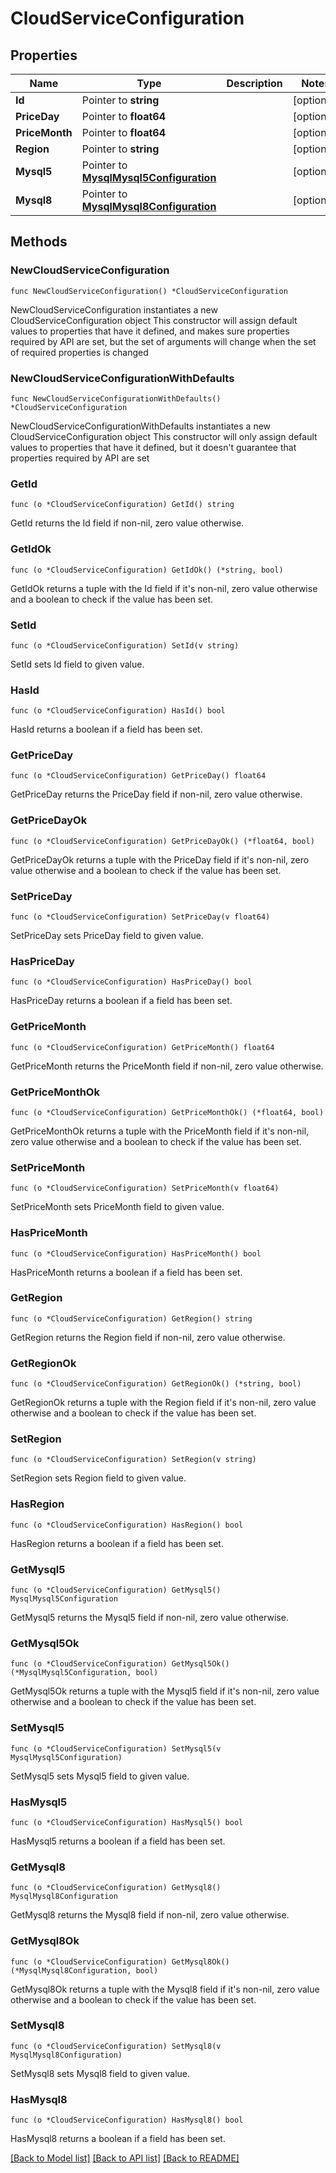 # CloudServiceConfiguration

## Properties

Name | Type | Description | Notes
------------ | ------------- | ------------- | -------------
**Id** | Pointer to **string** |  | [optional] 
**PriceDay** | Pointer to **float64** |  | [optional] 
**PriceMonth** | Pointer to **float64** |  | [optional] 
**Region** | Pointer to **string** |  | [optional] 
**Mysql5** | Pointer to [**MysqlMysql5Configuration**](MysqlMysql5Configuration.md) |  | [optional] 
**Mysql8** | Pointer to [**MysqlMysql8Configuration**](MysqlMysql8Configuration.md) |  | [optional] 

## Methods

### NewCloudServiceConfiguration

`func NewCloudServiceConfiguration() *CloudServiceConfiguration`

NewCloudServiceConfiguration instantiates a new CloudServiceConfiguration object
This constructor will assign default values to properties that have it defined,
and makes sure properties required by API are set, but the set of arguments
will change when the set of required properties is changed

### NewCloudServiceConfigurationWithDefaults

`func NewCloudServiceConfigurationWithDefaults() *CloudServiceConfiguration`

NewCloudServiceConfigurationWithDefaults instantiates a new CloudServiceConfiguration object
This constructor will only assign default values to properties that have it defined,
but it doesn't guarantee that properties required by API are set

### GetId

`func (o *CloudServiceConfiguration) GetId() string`

GetId returns the Id field if non-nil, zero value otherwise.

### GetIdOk

`func (o *CloudServiceConfiguration) GetIdOk() (*string, bool)`

GetIdOk returns a tuple with the Id field if it's non-nil, zero value otherwise
and a boolean to check if the value has been set.

### SetId

`func (o *CloudServiceConfiguration) SetId(v string)`

SetId sets Id field to given value.

### HasId

`func (o *CloudServiceConfiguration) HasId() bool`

HasId returns a boolean if a field has been set.

### GetPriceDay

`func (o *CloudServiceConfiguration) GetPriceDay() float64`

GetPriceDay returns the PriceDay field if non-nil, zero value otherwise.

### GetPriceDayOk

`func (o *CloudServiceConfiguration) GetPriceDayOk() (*float64, bool)`

GetPriceDayOk returns a tuple with the PriceDay field if it's non-nil, zero value otherwise
and a boolean to check if the value has been set.

### SetPriceDay

`func (o *CloudServiceConfiguration) SetPriceDay(v float64)`

SetPriceDay sets PriceDay field to given value.

### HasPriceDay

`func (o *CloudServiceConfiguration) HasPriceDay() bool`

HasPriceDay returns a boolean if a field has been set.

### GetPriceMonth

`func (o *CloudServiceConfiguration) GetPriceMonth() float64`

GetPriceMonth returns the PriceMonth field if non-nil, zero value otherwise.

### GetPriceMonthOk

`func (o *CloudServiceConfiguration) GetPriceMonthOk() (*float64, bool)`

GetPriceMonthOk returns a tuple with the PriceMonth field if it's non-nil, zero value otherwise
and a boolean to check if the value has been set.

### SetPriceMonth

`func (o *CloudServiceConfiguration) SetPriceMonth(v float64)`

SetPriceMonth sets PriceMonth field to given value.

### HasPriceMonth

`func (o *CloudServiceConfiguration) HasPriceMonth() bool`

HasPriceMonth returns a boolean if a field has been set.

### GetRegion

`func (o *CloudServiceConfiguration) GetRegion() string`

GetRegion returns the Region field if non-nil, zero value otherwise.

### GetRegionOk

`func (o *CloudServiceConfiguration) GetRegionOk() (*string, bool)`

GetRegionOk returns a tuple with the Region field if it's non-nil, zero value otherwise
and a boolean to check if the value has been set.

### SetRegion

`func (o *CloudServiceConfiguration) SetRegion(v string)`

SetRegion sets Region field to given value.

### HasRegion

`func (o *CloudServiceConfiguration) HasRegion() bool`

HasRegion returns a boolean if a field has been set.

### GetMysql5

`func (o *CloudServiceConfiguration) GetMysql5() MysqlMysql5Configuration`

GetMysql5 returns the Mysql5 field if non-nil, zero value otherwise.

### GetMysql5Ok

`func (o *CloudServiceConfiguration) GetMysql5Ok() (*MysqlMysql5Configuration, bool)`

GetMysql5Ok returns a tuple with the Mysql5 field if it's non-nil, zero value otherwise
and a boolean to check if the value has been set.

### SetMysql5

`func (o *CloudServiceConfiguration) SetMysql5(v MysqlMysql5Configuration)`

SetMysql5 sets Mysql5 field to given value.

### HasMysql5

`func (o *CloudServiceConfiguration) HasMysql5() bool`

HasMysql5 returns a boolean if a field has been set.

### GetMysql8

`func (o *CloudServiceConfiguration) GetMysql8() MysqlMysql8Configuration`

GetMysql8 returns the Mysql8 field if non-nil, zero value otherwise.

### GetMysql8Ok

`func (o *CloudServiceConfiguration) GetMysql8Ok() (*MysqlMysql8Configuration, bool)`

GetMysql8Ok returns a tuple with the Mysql8 field if it's non-nil, zero value otherwise
and a boolean to check if the value has been set.

### SetMysql8

`func (o *CloudServiceConfiguration) SetMysql8(v MysqlMysql8Configuration)`

SetMysql8 sets Mysql8 field to given value.

### HasMysql8

`func (o *CloudServiceConfiguration) HasMysql8() bool`

HasMysql8 returns a boolean if a field has been set.


[[Back to Model list]](../README.md#documentation-for-models) [[Back to API list]](../README.md#documentation-for-api-endpoints) [[Back to README]](../README.md)


